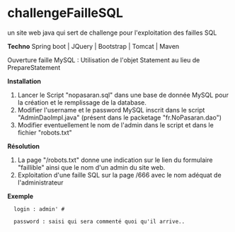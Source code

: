 # challengeFailleSQL
un site web java qui sert de challenge pour l'exploitation des failles SQL

**Techno**
      Spring boot | JQuery | Bootstrap | Tomcat | Maven

Ouverture faille MySQL : Utilisation de l'objet Statement au lieu de PrepareStatement  

**Installation**
1. Lancer le Script "nopasaran.sql" dans une base de donnée MySQL pour la création et le remplissage de la database.
2. Modifier l'username et le password MySQL inscrit dans le script "AdminDaoImpl.java" (présent dans le packetage "fr.NoPasaran.dao") 
3. Modifier eventuellement le nom de l'admin dans le script et dans le fichier "robots.txt"


**Résolution**
1. La page "/robots.txt" donne une indication sur le lien du formulaire "faillible" ainsi que le nom d'un admin du site web.
2. Exploitation d'une faille SQL sur la page /666 avec le nom adéquat de l'administrateur

**Exemple**  
      
      login : admin' # 
      
      password : saisi qui sera commenté quoi qu'il arrive..
  
